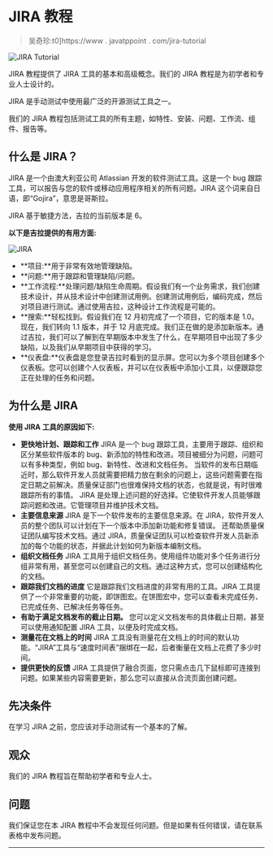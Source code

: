 # JIRA 教程

> 吴奇珍:t0]https://www . javatppoint . com/jira-tutorial

![JIRA Tutorial](../Images/48596bfc359c6fc99785170e90223bdc.png)

JIRA 教程提供了 JIRA 工具的基本和高级概念。我们的 JIRA 教程是为初学者和专业人士设计的。

JIRA 是手动测试中使用最广泛的开源测试工具之一。

我们的 JIRA 教程包括测试工具的所有主题，如特性、安装、问题、工作流、组件、报告等。

## 什么是 JIRA？

JIRA 是一个由澳大利亚公司 Atlassian 开发的软件测试工具。这是一个 bug 跟踪工具，可以报告与您的软件或移动应用程序相关的所有问题。JIRA 这个词来自日语，即“Gojira”，意思是哥斯拉。

JIRA 基于敏捷方法，吉拉的当前版本是 6。

**以下是吉拉提供的有用方面:**

![JIRA](../Images/c6acda844d07b85890ad5c9402babdc2.png)

*   **项目:**用于非常有效地管理缺陷。
*   **问题:**用于跟踪和管理缺陷/问题。
*   **工作流程:**处理问题/缺陷生命周期。假设我们有一个业务需求，我们创建技术设计，并从技术设计中创建测试用例。创建测试用例后，编码完成，然后对项目进行测试。通过使用吉拉，这种设计工作流程是可能的。
*   **搜索:**轻松找到。假设我们在 12 月初完成了一个项目，它的版本是 1.0。现在，我们转向 1.1 版本，并于 12 月底完成。我们正在做的是添加新版本。通过吉拉，我们可以了解到在早期版本中发生了什么，在早期项目中出现了多少缺陷，以及我们从早期项目中获得的学习。
*   **仪表盘:**仪表盘是您登录吉拉时看到的显示屏。您可以为多个项目创建多个仪表板。您可以创建个人仪表板，并可以在仪表板中添加小工具，以便跟踪您正在处理的任务和问题。

## 为什么是 JIRA

**使用 JIRA 工具的原因如下:**

*   **更快地计划、跟踪和工作**
    JIRA 是一个 bug 跟踪工具，主要用于跟踪、组织和区分某些软件版本的 bug、新添加的特性和改进。项目被细分为问题，问题可以有多种类型，例如 bug、新特性、改进和文档任务。
    当软件的发布日期临近时，那么软件开发人员就需要把精力放在剩余的问题上，这些问题需要在指定日期之前解决。质量保证部门也很难保持文档的状态，也就是说，有时很难跟踪所有的事情。
    JIRA 是处理上述问题的好选择。它使软件开发人员能够跟踪问题和改进。它管理项目并维护技术文档。
*   **主要信息来源**
    JIRA 是下一个软件发布的主要信息来源。在 JIRA，软件开发人员的整个团队可以计划在下一个版本中添加新功能和修复错误。
    还帮助质量保证团队编写技术文档。通过 JIRA，质量保证团队可以检查软件开发人员新添加的每个功能的状态，并据此计划如何为新版本编制文档。
*   **组织文档任务**
    JIRA 工具用于组织文档任务。使用组件功能对多个任务进行分组非常有用，甚至您可以创建自己的文档。通过这种方式，您可以创建结构化的文档。
*   **跟踪我们文档的进度**
    它是跟踪我们文档进度的非常有用的工具。JIRA 工具提供了一个非常重要的功能，即饼图宏。在饼图宏中，您可以查看未完成任务、已完成任务、已解决任务等任务。
*   **有助于满足文档发布的截止日期。**
    您可以定义文档发布的具体截止日期，甚至可以使用通知配置 JIRA 工具，以便及时完成文档。
*   **测量花在文档上的时间**
    JIRA 工具没有测量花在文档上的时间的默认功能。“JIRA”工具与“速度时间表”捆绑在一起，后者衡量在文档上花费了多少时间。
*   **提供更快的反馈**
    JIRA 工具提供了融合页面，您只需点击几下鼠标即可连接到问题。如果某些内容需要更新，那么您可以直接从合流页面创建问题。

## 先决条件

在学习 JIRA 之前，您应该对手动测试有一个基本的了解。

## 观众

我们的 JIRA 教程旨在帮助初学者和专业人士。

## 问题

我们保证您在本 JIRA 教程中不会发现任何问题。但是如果有任何错误，请在联系表格中发布问题。

* * *